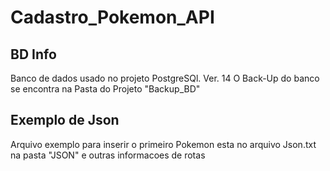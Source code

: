 # Cadastro_Pokemon_API

## BD Info

Banco de dados usado no projeto PostgreSQl. Ver. 14
O Back-Up do banco se encontra na Pasta do Projeto "Backup_BD"


## Exemplo de Json
Arquivo exemplo para inserir o primeiro Pokemon esta no arquivo Json.txt na pasta "JSON" e outras informacoes de rotas

